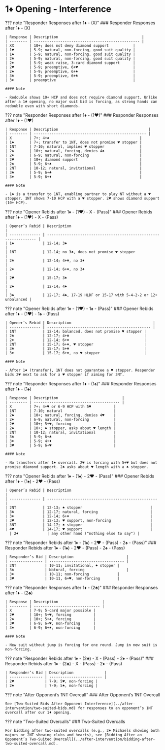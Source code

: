 # 1♦ Opening - Interference

??? note "Responder Responses after 1♦ - (X)"
    ### Responder Responses after 1♦ - (X)

    | Response | Description                                      |
    | -------- | ------------------------------------------------ |
    | XX       | 10+; does not deny diamond support           |
    | 1♥       | 5-9; natural, non-forcing, good suit quality |
    | 1♠       | 5-9; natural, non-forcing, good suit quality |
    | 2♣       | 5-9; natural, non-forcing, good suit quality |
    | 2♦       | 5-9; weak raise, 3-card diamond support      |
    | 2♥       | 5-9; preemptive, 6+♥                         |
    | 2♠       | 5-9; preemptive, 6+♠                         |
    | 3♣       | 5-9; preemptive, 6+♣                         |
    | 3♦       | preemptive                                   |

    #### Note

    - Redouble shows 10+ HCP and does not require diamond support. Unlike after a 1♣ opening, no major suit bid is forcing, as strong hands can redouble even with short diamonds.

??? note "Responder Responses after 1♦ - (1♥)"
    ### Responder Responses after 1♦ - (1♥)

    | Response | Description                                         |
    | -------- | --------------------------------------------------- |
    | X        | 7+; 4+♠                                         |
    | 1♠       | 7+; transfer to 1NT, does not promise ♥ stopper |
    | 1NT      | 7-10; natural, implies ♥ stopper                |
    | 2♣       | 10+; natural, forcing, denies 4♠                |
    | 2♦       | 6-9; natural, non-forcing                       |
    | 2♥       | 10+; diamond support                            |
    | 2♠       | 5-9; 6+♠                                        |
    | 2NT      | 10-12; natural, invitational                    |
    | 3♣       | 5-9; 6+♣                                        |
    | 3♦       | 5-9; 6+♦                                        |

    #### Note

    - 1♠ is a transfer to 1NT, enabling partner to play NT without a ♥ stopper. 1NT shows 7-10 HCP with a ♥ stopper. 2♥ shows diamond support (10+ HCP).

??? note "Opener Rebids after 1♦ - (1♥) - X - (Pass)"
    ### Opener Rebids after 1♦ - (1♥) - X - (Pass)

    | Opener’s Rebid | Description                                                       |
    | -------------- | ----------------------------------------------------------------- |
    | 1♠             | 12-14; 3♠                                                     |
    | 1NT            | 12-14; no 3♠, does not promise ♥ stopper                      |
    | 2♣             | 12-14; 4+♣, no 3♠                                             |
    | 2♦             | 12-14; 6+♦, no 3♠                                             |
    | 2♥             | 15-17; 3♠                                                     |
    | 2♠             | 12-14; 4♠                                                     |
    | 3♠             | 12-17; 4♠, 17-19 HLDF or 15-17 with 5-4-2-2 or 12+ unbalanced |

??? note "Opener Rebids after 1♦ - (1♥) - 1♠ - (Pass)"
    ### Opener Rebids after 1♦ - (1♥) - 1♠ - (Pass)

    | Opener’s Rebid | Description                                     |
    | -------------- | ----------------------------------------------- |
    | 1NT            | 12-14; balanced, does not promise ♥ stopper |
    | 2♣             | 12-17; 4+♣                                  |
    | 2♦             | 12-14; 6+♦                                  |
    | 2NT            | 15-17; 6+♦, ♥ stopper                       |
    | 3♣             | 15-17; 5+♣                                  |
    | 3♦             | 15-17; 6+♦, no ♥ stopper                    |

    #### Note

    - After 1♠ (transfer), 1NT does not guarantee a ♥ stopper. Responder bids 2♥ next to ask for a ♥ stopper if aiming for 3NT.

??? note "Responder Responses after 1♦ - (1♠)"
    ### Responder Responses after 1♦ - (1♠)

    | Response | Description                             |
    | -------- | --------------------------------------- |
    | X        | 7+; 4+♥ or 6-9 HCP with 5♥          |
    | 1NT      | 7-10; natural                       |
    | 2♣       | 10+; natural, forcing, denies 4♥    |
    | 2♦       | 6-9; natural, non-forcing           |
    | 2♥       | 10+; 5+♥, forcing                   |
    | 2♠       | 10+; ♠ stopper, asks about ♥ length |
    | 2NT      | 10-12; natural, invitational        |
    | 3♣       | 5-9; 6+♣                            |
    | 3♦       | 5-9; 4+♦                            |
    | 3♥       | 5-9; 6+♥                            |

    #### Note

    - No transfers after 1♠ overcall. 2♥ is forcing with 5+♥ but does not promise diamond support. 2♠ asks about ♥ length with a ♠ stopper.

??? note "Opener Rebids after 1♦ - (1♠) - 2♥ - (Pass)"
    ### Opener Rebids after 1♦ - (1♠) - 2♥ - (Pass)

    | Opener’s Rebid | Description                                        |
    | -------------- | -------------------------------------------------- |
    | 2NT            | 12-13; ♠ stopper                               |
    | 3♣             | 12-17; natural, forcing                        |
    | 3♦             | 12-14; 6+♦                                     |
    | 3♥             | 12-13; ♥ support, non-forcing                  |
    | 3NT            | 14-17; ♠ stopper                               |
    | 4♥             | 14-17; ♥ support                               |
      | 2♠             | any other hand ("nothing else to say") |

??? note "Responder Rebids after 1♦ - (1♠) - 2♥ - (Pass) - 2♠ - (Pass)"
    ### Responder Rebids after 1♦ - (1♠) - 2♥ - (Pass) - 2♠ - (Pass)

    | Responder’s Bid | Description                        |
    | --------------- | ---------------------------------- |
    | 2NT             | 10-11; invitational, ♠ stopper |
    | 3♣              | Natural, forcing                   |
    | 3♦              | 10-11; non-forcing             |
    | 3♥              | 10-11, 6+♥, non-forcing        |

??? note "Responder Responses after 1♦ - (2♣)"
    ### Responder Responses after 1♦ - (2♣)

    | Response | Description                    |
    | -------- | ------------------------------ |
    | X        | 7-9; 5-card major possible |
    | 2♥       | 10+; 5+♥, forcing          |
    | 2♠       | 10+; 5+♠, forcing          |
    | 3♥       | 6-9; 6+♥, non-forcing      |
    | 3♠       | 6-9; 6+♠, non-forcing      |

    #### Note

    - New suit without jump is forcing for one round. Jump in new suit is non-forcing.

??? note "Responder Rebids after 1♦ - (2♣) - X - (Pass) - 2♦ - (Pass)"
    ### Responder Rebids after 1♦ - (2♣) - X - (Pass) - 2♦ - (Pass)

    | Responder’s Bid | Description              |
    | --------------- | ------------------------ |
    | 2♥              | 7-9; 5♥, non-forcing |
    | 2♠              | 7-9; 5♠, non-forcing |

??? note "After Opponent’s 1NT Overcall"
    ### After Opponent’s 1NT Overcall

    See [Two-Suited Bids After Opponent Interference](../after-intervention/two-suited-bids.md) for responses to an opponent’s 1NT overcall after our 1♦ opening.

??? note "Two-Suited Overcalls"
    <a id="two-suited-overcalls"></a>
    ### Two-Suited Overcalls

    For bidding after two-suited overcalls (e.g., 2♦ Michaels showing both majors or 2NT showing clubs and hearts), see [Bidding After an Opponent’s Two-Suited Overcall](../after-intervention/bidding-after-two-suited-overcall.md).